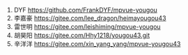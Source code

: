 1. DYF https://github.com/FrankDYF/mpvue-yougou
2. 李嘉豪 https://gitee.com/lee_dragon/heimayougou43
3. 雷世明 https://gitee.com/leishiming/mpvue-yougou
4. 胡昊阳 https://gitee.com/Hhy1218/yougou43.git
5. 辛洋洋 https://gitee.com/xin_yang_yang/mpvue-yougou43

